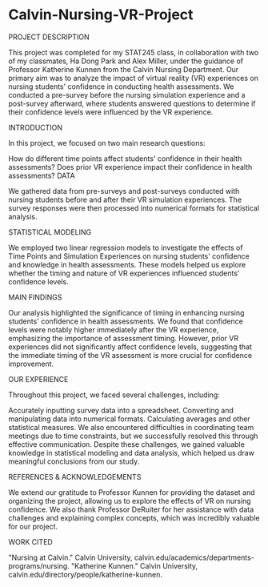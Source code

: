 # Calvin-Nursing-VR-Project

PROJECT DESCRIPTION

This project was completed for my STAT245 class, in collaboration with two of my classmates, Ha Dong Park and Alex Miller, under the guidance of Professor Katherine Kunnen from the Calvin Nursing Department. Our primary aim was to analyze the impact of virtual reality (VR) experiences on nursing students' confidence in conducting health assessments. We conducted a pre-survey before the nursing simulation experience and a post-survey afterward, where students answered questions to determine if their confidence levels were influenced by the VR experience.

INTRODUCTION

In this project, we focused on two main research questions:

How do different time points affect students' confidence in their health assessments?
Does prior VR experience impact their confidence in health assessments?
DATA

We gathered data from pre-surveys and post-surveys conducted with nursing students before and after their VR simulation experiences. The survey responses were then processed into numerical formats for statistical analysis.

STATISTICAL MODELING

We employed two linear regression models to investigate the effects of Time Points and Simulation Experiences on nursing students' confidence and knowledge in health assessments. These models helped us explore whether the timing and nature of VR experiences influenced students' confidence levels.

MAIN FINDINGS

Our analysis highlighted the significance of timing in enhancing nursing students' confidence in health assessments. We found that confidence levels were notably higher immediately after the VR experience, emphasizing the importance of assessment timing. However, prior VR experiences did not significantly affect confidence levels, suggesting that the immediate timing of the VR assessment is more crucial for confidence improvement.

OUR EXPERIENCE

Throughout this project, we faced several challenges, including:

Accurately inputting survey data into a spreadsheet.
Converting and manipulating data into numerical formats.
Calculating averages and other statistical measures.
We also encountered difficulties in coordinating team meetings due to time constraints, but we successfully resolved this through effective communication. Despite these challenges, we gained valuable knowledge in statistical modeling and data analysis, which helped us draw meaningful conclusions from our study.

REFERENCES & ACKNOWLEDGEMENTS

We extend our gratitude to Professor Kunnen for providing the dataset and organizing the project, allowing us to explore the effects of VR on nursing confidence. We also thank Professor DeRuiter for her assistance with data challenges and explaining complex concepts, which was incredibly valuable for our project.

WORK CITED

"Nursing at Calvin." Calvin University, calvin.edu/academics/departments-programs/nursing.
"Katherine Kunnen." Calvin University, calvin.edu/directory/people/katherine-kunnen.

